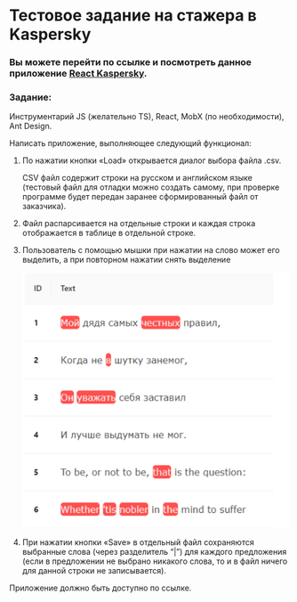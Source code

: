 # Тестовое задание на стажера в Kaspersky

### Вы можете перейти по ссылке и посмотреть данное приложение [React Kaspersky](https://maxobodovskii.github.io/react-kaspersky/).

### Задание:

Инструментарий JS (желательно TS), React, MobX (по необходимости), Ant Design.

Написать приложение, выполняющее следующий функционал:

1. По нажатии кнопки «Load» открывается диалог выбора файла .csv.

   CSV файл содержит строки на русском и английском языке (тестовый файл для отладки
   можно создать самому, при проверке программе будет передан заранее сформированный
   файл от заказчика).
2. Файл распарсивается на отдельные строки и каждая строка отображается в таблице в отдельной строке.
3. Пользователь с помощью мышки при нажатии на слово может его выделить, а при повторном нажатии снять выделение

   ![mockupexample](./public/mockupexample.png)
4. При нажатии кнопки «Save» в отдельный файл сохраняются выбранные слова (через разделитель “|”) для каждого предложения (если в предложении не выбрано никакого слова, то и в файл ничего для данной строки не записывается).

Приложение должно быть доступно по ссылке. 
